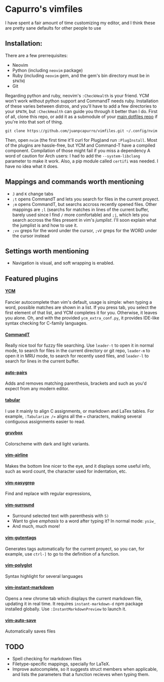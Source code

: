 # Capurro's vimfiles

I have spent a fair amount of time customizing my editor, and I think these are pretty sane defaults for other people to use

## Installation:
There are a few prerrequisites:
* Neovim
* Python (including `neovim` package)
* Ruby (including `neovim` gem, and the gem's bin directory must be in `$PATH`)
* Git

Regarding python and ruby, neovim's `:CheckHealth` is your friend. YCM won't work without python support and CommandT needs ruby.
Installation of these varies between distros, and you'll have to add a few directories to your `$PATH`, but `:CheckHealth` can guide you through it better than I do.
First of all, clone this repo, or add it as a submodule of your [main dotfiles repo](https://developer.atlassian.com/blog/2016/02/best-way-to-store-dotfiles-git-bare-repo/) if you're into that sort of thing.
```
git clone https://github.com/juanpcapurro/vimfiles.git ~/.config/nvim
```
Then, open `nvim` (the first time it'll curl for Plug)and run `:PlugInstall`.
Most of the plugins are hassle-free, but YCM and Command-T have a compiled component.
Compilation of those might fail if you miss a dependency
A word of caution for Arch users: I had to add the `--system-libclang` parameter to make it work.
Also, a pip module called `certifi` was needed. I have no idea what it does.

## Mappings and commands worth mentioning
* `J` and `K` change tabs
* `;t` opens CommandT and lets you search for files in the current proyect.
* `;m` opens CommandT, but searchs accross recently opened files.
Other mappings are `;l` (searchs for matches in lines of the current buffer, barely used since I find `/` more comfortable) and `;j`, which lets you search accross the files present in vim's _jumplist_. I'll soon explain what the jumplist is and how to use it.
* `;vv` greps for the word under the cursor, `;vV` greps for the WORD under the cursor instead
## Settings worth mentioning
* Navigation is visual, and soft wrapping is enabled.
## Featured plugins

#### [YCM](https://github.com/Valloric/YouCompleteMe)
Fancier autocomplete than vim's default, usage is simple: when typing a word, possible matches are shown in a list.
If you press tab, you select the first element of that list, and YCM completes it for you.
Otherwise, it leaves you alone.
Oh, and with the provided `ycm_extra_conf.py`, it provides IDE-like syntax checking for C-family languages.
#### [CommandT](https://github.com/wincent/command-t)
Really nice tool for fuzzy file searching. Use `leader-t` to open it in normal mode, to search for files in the current directory or git repo, `leader-m` to open it in MRU mode, to search for recently used files, and `leader-l` to search for lines in the current buffer.
#### [auto-pairs](https://github.com/jiangmiao/auto-pairs)
Adds and removes matching parenthesis, brackets and such as you'd expect from any modern editor.
#### [tabular](https://github.com/godlygeek/tabular)
I use it mainly to align C assignments, or markdown and LaTex tables. For example, `:Tabularize /=` aligns all the `=` characters, making several contiguous assignments easier to read.
#### [gruvbox](https://github.com/morhetz/gruvbox)
Colorscheme with dark and light variants.
#### [vim-airline](https://github.com/vim-airline/vim-airline)
Makes the bottom line nicer to the eye, and it displays some useful info, such as word count, the character used for indentation, etc.
#### [vim-easygrep](https://github.com/dkprice/vim-easygrep)
Find and replace with regular expressions, 
#### [vim-surround](https://github.com/tpope/vim-surround)
* Surround selected text with parenthesis with `S)`
* Want to give _emphasis_ to a word after typing it? In normal mode: `ysiw_`
* And much, much more!
#### [vim-gutentags](https://github.com/ludovicchabant/vim-gutentags)
Generates tags automatically for the current proyect, so you can, for example, use `ctrl-]` to go to the definition of a function.
#### [vim-polyglot](https://github.com/sheerun/vim-polyglot)
Syntax highlight for several languages
#### [vim-instant-markdown](https://github.com/suan/vim-instant-markdownvim-instant-markdown)
Opens a new chrome tab which displays the current markdown file, updating it in real time. It requires `instant-markdown-d` npm package installed globally.
Use `:InstantMarkdownPreview` to launch it.
#### [vim-auto-save](https://github.com/vim-scripts/vim-auto-save)
Automatically saves files

## TODO
* Spell checking for markdown files
* Filetype-specific mappings, specially for LaTeX.
* Improve autocomplete, so it suggests struct members when applicable, and lists the parameters that a function recieves when typing them.

